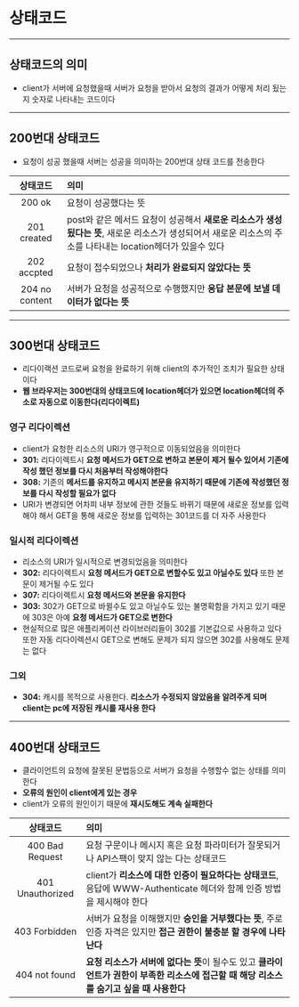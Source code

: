 # 상태코드
---
## 상태코드의 의미

- client가 서버에 요청했을때 서버가 요청을 받아서 요청의 결과가 어떻게 처리 됬는지 숫자로 나타내는 코드이다

---

## 200번대 상태코드

 - 요청이 성공 했을때 서버는 성공을 의미하는 200번대 상태 코드를 전송한다


| 상태코드 | 의미 |
|:---:|:---| 
| 200 ok | 요청이 성공했다는 뜻 |
| 201 created | post와 같은 메서드 요청이 성공해서 **새로운 리소스가 생성됬다는 뜻**, 새로운 리소스가 생성되어서 새로운 리소스의 주소를 나타내는 location헤더가 있을수 있다 |
| 202 accpted | 요청이 접수되었으나 **처리가 완료되지 않았다는 뜻**
| 204 no content | 서버가 요청을 성공적으로 수행했지만 **응답 본문에 보낼 데이터가 없다는 뜻**

---

## 300번대 상태코드
 - 리다이랙션 코드로써 요청을 완료하기 위해 client의 추가적인 조치가 필요한 상태이다
 - **웹 브라우저는 300번대의 상태코드에 location헤더가 있으면 location헤더의 주소로 자동으로 이동한다(리다이렉트)**

### 영구 리다이렉션
 - client가 요청한 리소스의 URI가 영구적으로 이동되었음을 의미한다
 - **301:** 리다이렉트시 **요청 메서드가 GET으로 변하고 본문이 제거 될수 있어서 기존에 작성 했던 정보를 다시 처음부터 작성해야한다**
 - **308:** 기존의 **메서드를 유지하고 메시지 본문을 유지하기 때문에 기존에 작성했던 정보를 다시 작성할 필요가 없다**
 - URI가 변경되면 어차피 내부 정보에 관한 것들도 바뀌기 때문에 새로운 정보를 입력해야 해서 GET을 통해 새로운 정보를 입력하는 301코드를 더 자주 사용한다 

### 일시적 리다이렉션
 - 리소스의 URI가 일시적으로 변경되었음을 의미한다
 - **302:** 리다이렉트시 **요청 메서드가 GET으로 변할수도 있고 아닐수도 있다** 또한 본문이 제거될 수도 있다
 - **307:** 리다이렉트시 **요청 메서드와 본문을 유지한다**
 - **303:** 302가 GET으로 바뀔수도 있고 아닐수도 있는 불명확함을 가지고 있기 때문에 303은 아예 **요청 메서드가 GET으로 변한다**
 - 현실적으로 많은 애플리케이션 라이브러리들이 302를 기본값으로 사용하고 있다 또한 자동 리다이렉션시 GET으로 변해도 문제가 되지 않으면 302를 사용해도 문제는 없다

### 그외
- **304:** 캐시를 목적으로 사용한다. **리소스가 수정되지 않았음을 알려주게 되며 client는 pc에 저장된 캐시를 재사용 한다**

---

## 400번대 상태코드
 - 클라이언트의 요청에 잘못된 문법등으로 서버가 요청을 수행할수 없는 상태를 의미한다
 - **오류의 원인이 client에게 있는 경우**
 - client가 오류의 원인이기 때문에 **재시도해도 계속 실패한다**

| 상태코드 | 의미 |
|:---:|:---| 
| 400 Bad Request | 요청 구문이나 메시지 혹은 요청 파라미터가 잘못되거나 API스팩이 맞지 않는 다는 상태코드 |
| 401 Unauthorized |client가 **리소스에 대한 인증이 필요하다는 상태코드**, 응답에 WWW-Authenticate 헤더와 함께 인증 방법을 제시해야 한다 |
| 403 Forbidden | 서버가 요청을 이해했지만 **승인을 거부했다는 뜻**, 주로 인증 자격은 있지만 **접근 권한이 불충분 할 경우에 나타난다** |
| 404 not found | **요청 리소스가 서버에 없다는 뜻**이 될수도 있고 **클라이언트가 권한이 부족한 리소스에 접근할 때 해당 리소스를 숨기고 싶을 때 사용한다**







